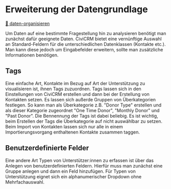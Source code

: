 # Erweiterung der Datengrundlage
[💾 daten-organisieren](./../../1-datenlebenszyklus.html#daten-organisieren) <br>

Um Daten auf eine bestimmte Fragestellung hin zu analysieren benötigt man zunächst dafür geeignete Daten. CiviCRM bietet eine vernünftige Auswahl an Standard-Feldern für die unterschiedlichen Datenklassen (Kontakte etc.). Man kann diese jedoch um Eingabefelder erweitern, sollte man zusätzliche Informationen benötigen.

## Tags

Eine einfache Art, Kontakte im Bezug auf Art der Unterstützung zu visualisieren ist, ihnen Tags zuzuordnen. Tags lassen sich in den Einstellungen von CiviCRM erstellen und dann bei der Erstellung von Kontakten setzen. Es lassen sich außerde Gruppen von Überkategorien festlegen. So kann man als Überkategorie z.B. "Donor Type" erstellen und als dieser Kategorie zugeordnet "One Time Donor", "Monthly Donor" und "Past Donor". Die Bennennung der Tags ist dabei beliebig. Es ist wichtig, beim Erstellen der Tags die Überkategorie auf nicht auswählbar zu setzen. Beim Import von Kontakten lassen sich nur alle in einem Importierungsvorgang enthaltenen Kontakte zusammen taggen.

## Benutzerdefinierte Felder

Eine andere Art Typen von Unterstützer:innen zu erfassen ist über das Anlegen von benutzerdefinierten Feldern. Hierfür muss man zunächst eine Gruppe anlegen und dann ein Feld hinzufügen. Für Typen von Unterstützung eignet sich ein alphanumerischer Dropdown ohne Mehrfachauswahl.